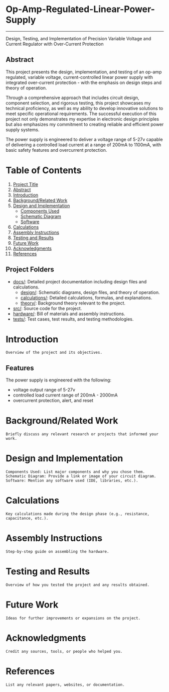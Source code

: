 # Op-Amp-Regulated-Linear-Power-Supply
---
Design, Testing, and Implementation of Precision Variable Voltage and Current Regulator  with Over-Current Protection


## Abstract
This project presents the design, implementation, and testing of an op-amp regulated, variable voltage, current-controlled linear power supply with integrated over-current protection - with the emphasis on 
design steps and theory of operation. 

Through a comprehensive approach that includes circuit design, component selection, and rigorous testing, this project showcases my technical proficiency, as well as my ability to develop innovative solutions to meet specific operational requirements. 
The successful execution of this project not only demonstrates my expertise in electronic design principles but also emphasizes my commitment to creating reliable and efficient power supply systems.


The power supply is engineered to deliver a voltage range of 5-27v capable of delivering a controlled load current at a range of 200mA to 1100mA, with basic safety features and overcurrent protection.


# Table of Contents

1. [Project Title](#project-title)
2. [Abstract](#abstract)
3. [Introduction](#introduction)
4. [Background/Related Work](#backgroundrelated-work)
5. [Design and Implementation](#design-and-implementation)
   - [Components Used](#components-used)
   - [Schematic Diagram](#schematic-diagram)
   - [Software](#software)
6. [Calculations](#calculations)
7. [Assembly Instructions](#assembly-instructions)
8. [Testing and Results](#testing-and-results)
9. [Future Work](#future-work)
10. [Acknowledgments](#acknowledgments)
11. [References](#references)

## Project Folders

- [docs/](docs/): Detailed project documentation including design files and calculations.
    - [design/](docs/design): Schematic diagrams, design files, and theory of operation.
    - [calculations/](docs/calculations): Detailed calculations, formulas, and explanations.
    - [theory/](docs/theory): Background theory relevant to the project.
- [src/](src/): Source code for the project.
- [hardware/](hardware/): Bill of materials and assembly instructions.
- [tests/](tests/): Test cases, test results, and testing methodologies.

# Introduction

    Overview of the project and its objectives.
## Features
The power supply is engineered with the following:
- voltage output range of 5-27v
- controlled load current range of 200mA - 2000mA
- overcurrent protection, alert, and reset

# Background/Related Work
    Briefly discuss any relevant research or projects that informed your work.

# Design and Implementation

    Components Used: List major components and why you chose them.
    Schematic Diagram: Provide a link or image of your circuit diagram.
    Software: Mention any software used (IDE, libraries, etc.).

# Calculations

    Key calculations made during the design phase (e.g., resistance, capacitance, etc.).

# Assembly Instructions

    Step-by-step guide on assembling the hardware.

# Testing and Results

    Overview of how you tested the project and any results obtained.

# Future Work

    Ideas for further improvements or expansions on the project.

# Acknowledgments

    Credit any sources, tools, or people who helped you.

# References

    List any relevant papers, websites, or documentation.
